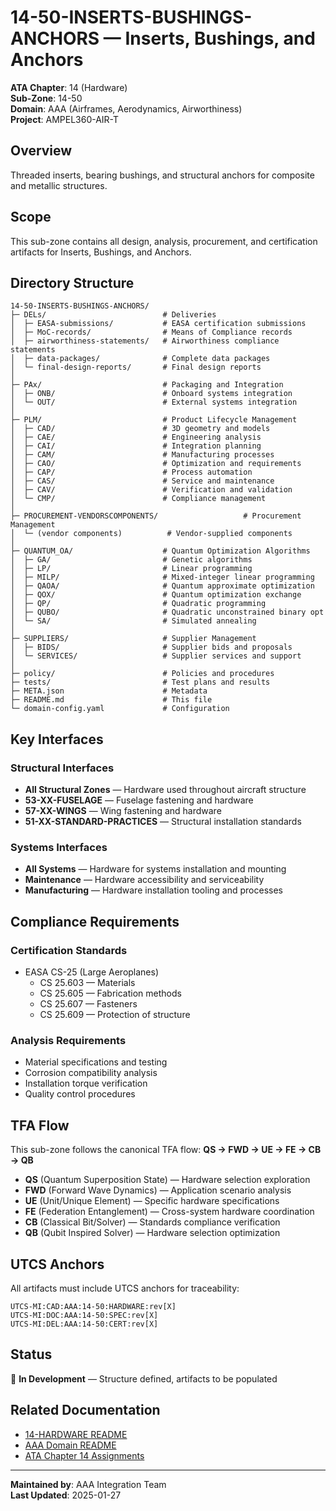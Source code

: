 # 14-50-INSERTS-BUSHINGS-ANCHORS — Inserts, Bushings, and Anchors

**ATA Chapter**: 14 (Hardware)  
**Sub-Zone**: 14-50  
**Domain**: AAA (Airframes, Aerodynamics, Airworthiness)  
**Project**: AMPEL360-AIR-T

## Overview

Threaded inserts, bearing bushings, and structural anchors for composite and metallic structures.

## Scope

This sub-zone contains all design, analysis, procurement, and certification artifacts for Inserts, Bushings, and Anchors.

## Directory Structure

```
14-50-INSERTS-BUSHINGS-ANCHORS/
├─ DELs/                          # Deliveries
│  ├─ EASA-submissions/           # EASA certification submissions
│  ├─ MoC-records/                # Means of Compliance records
│  ├─ airworthiness-statements/   # Airworthiness compliance statements
│  ├─ data-packages/              # Complete data packages
│  └─ final-design-reports/       # Final design reports
│
├─ PAx/                           # Packaging and Integration
│  ├─ ONB/                        # Onboard systems integration
│  └─ OUT/                        # External systems integration
│
├─ PLM/                           # Product Lifecycle Management
│  ├─ CAD/                        # 3D geometry and models
│  ├─ CAE/                        # Engineering analysis
│  ├─ CAI/                        # Integration planning
│  ├─ CAM/                        # Manufacturing processes
│  ├─ CAO/                        # Optimization and requirements
│  ├─ CAP/                        # Process automation
│  ├─ CAS/                        # Service and maintenance
│  ├─ CAV/                        # Verification and validation
│  └─ CMP/                        # Compliance management
│
├─ PROCUREMENT-VENDORSCOMPONENTS/                   # Procurement Management
│  └─ (vendor components)          # Vendor-supplied components
│
├─ QUANTUM_OA/                    # Quantum Optimization Algorithms
│  ├─ GA/                         # Genetic algorithms
│  ├─ LP/                         # Linear programming
│  ├─ MILP/                       # Mixed-integer linear programming
│  ├─ QAOA/                       # Quantum approximate optimization
│  ├─ QOX/                        # Quantum optimization exchange
│  ├─ QP/                         # Quadratic programming
│  ├─ QUBO/                       # Quadratic unconstrained binary opt
│  └─ SA/                         # Simulated annealing
│
├─ SUPPLIERS/                     # Supplier Management
│  ├─ BIDS/                       # Supplier bids and proposals
│  └─ SERVICES/                   # Supplier services and support
│
├─ policy/                        # Policies and procedures
├─ tests/                         # Test plans and results
├─ META.json                      # Metadata
├─ README.md                      # This file
└─ domain-config.yaml             # Configuration
```

## Key Interfaces

### Structural Interfaces
- **All Structural Zones** — Hardware used throughout aircraft structure
- **53-XX-FUSELAGE** — Fuselage fastening and hardware
- **57-XX-WINGS** — Wing fastening and hardware
- **51-XX-STANDARD-PRACTICES** — Structural installation standards

### Systems Interfaces
- **All Systems** — Hardware for systems installation and mounting
- **Maintenance** — Hardware accessibility and serviceability
- **Manufacturing** — Hardware installation tooling and processes

## Compliance Requirements

### Certification Standards
- EASA CS-25 (Large Aeroplanes)
  - CS 25.603 — Materials
  - CS 25.605 — Fabrication methods
  - CS 25.607 — Fasteners
  - CS 25.609 — Protection of structure

### Analysis Requirements
- Material specifications and testing
- Corrosion compatibility analysis
- Installation torque verification
- Quality control procedures

## TFA Flow

This sub-zone follows the canonical TFA flow:
**QS → FWD → UE → FE → CB → QB**

- **QS** (Quantum Superposition State) — Hardware selection exploration
- **FWD** (Forward Wave Dynamics) — Application scenario analysis
- **UE** (Unit/Unique Element) — Specific hardware specifications
- **FE** (Federation Entanglement) — Cross-system hardware coordination
- **CB** (Classical Bit/Solver) — Standards compliance verification
- **QB** (Qubit Inspired Solver) — Hardware selection optimization

## UTCS Anchors

All artifacts must include UTCS anchors for traceability:
```
UTCS-MI:CAD:AAA:14-50:HARDWARE:rev[X]
UTCS-MI:DOC:AAA:14-50:SPEC:rev[X]
UTCS-MI:DEL:AAA:14-50:CERT:rev[X]
```

## Status

🚧 **In Development** — Structure defined, artifacts to be populated

## Related Documentation

- [14-HARDWARE README](../README.md)
- [AAA Domain README](../../../README.md)
- [ATA Chapter 14 Assignments](../../../../../1-DIMENSIONS/CANONICAL-TAXONOMY/ata-chapters.csv)

---

**Maintained by**: AAA Integration Team  
**Last Updated**: 2025-01-27
